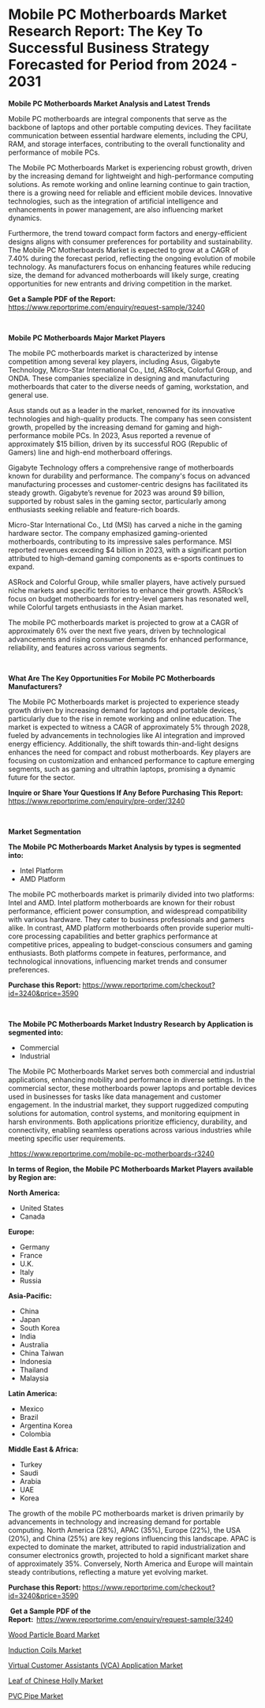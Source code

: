 <p><h1>Mobile PC Motherboards Market Research Report: The Key To Successful Business Strategy Forecasted for Period from 2024 - 2031</h1></p><p><strong>Mobile PC Motherboards Market Analysis and Latest Trends</strong></p>
<p><p>Mobile PC motherboards are integral components that serve as the backbone of laptops and other portable computing devices. They facilitate communication between essential hardware elements, including the CPU, RAM, and storage interfaces, contributing to the overall functionality and performance of mobile PCs. </p><p>The Mobile PC Motherboards Market is experiencing robust growth, driven by the increasing demand for lightweight and high-performance computing solutions. As remote working and online learning continue to gain traction, there is a growing need for reliable and efficient mobile devices. Innovative technologies, such as the integration of artificial intelligence and enhancements in power management, are also influencing market dynamics. </p><p>Furthermore, the trend toward compact form factors and energy-efficient designs aligns with consumer preferences for portability and sustainability. The Mobile PC Motherboards Market is expected to grow at a CAGR of 7.40% during the forecast period, reflecting the ongoing evolution of mobile technology. As manufacturers focus on enhancing features while reducing size, the demand for advanced motherboards will likely surge, creating opportunities for new entrants and driving competition in the market.</p></p>
<p><strong>Get a Sample PDF of the Report:&nbsp;</strong> <a href="https://www.reportprime.com/enquiry/request-sample/3240?utm_campaign=1779&utm_medium=2&utm_source=Github&utm_content=ia&utm_term=28102024&utm_id=mobile-pc-motherboards">https://www.reportprime.com/enquiry/request-sample/3240</a></p>
<p>&nbsp;</p>
<p><strong>Mobile PC Motherboards Major Market Players</strong></p>
<p><p>The mobile PC motherboards market is characterized by intense competition among several key players, including Asus, Gigabyte Technology, Micro-Star International Co., Ltd, ASRock, Colorful Group, and ONDA. These companies specialize in designing and manufacturing motherboards that cater to the diverse needs of gaming, workstation, and general use.</p><p>Asus stands out as a leader in the market, renowned for its innovative technologies and high-quality products. The company has seen consistent growth, propelled by the increasing demand for gaming and high-performance mobile PCs. In 2023, Asus reported a revenue of approximately $15 billion, driven by its successful ROG (Republic of Gamers) line and high-end motherboard offerings.</p><p>Gigabyte Technology offers a comprehensive range of motherboards known for durability and performance. The company's focus on advanced manufacturing processes and customer-centric designs has facilitated its steady growth. Gigabyte’s revenue for 2023 was around $9 billion, supported by robust sales in the gaming sector, particularly among enthusiasts seeking reliable and feature-rich boards.</p><p>Micro-Star International Co., Ltd (MSI) has carved a niche in the gaming hardware sector. The company emphasized gaming-oriented motherboards, contributing to its impressive sales performance. MSI reported revenues exceeding $4 billion in 2023, with a significant portion attributed to high-demand gaming components as e-sports continues to expand.</p><p>ASRock and Colorful Group, while smaller players, have actively pursued niche markets and specific territories to enhance their growth. ASRock’s focus on budget motherboards for entry-level gamers has resonated well, while Colorful targets enthusiasts in the Asian market.</p><p>The mobile PC motherboards market is projected to grow at a CAGR of approximately 6% over the next five years, driven by technological advancements and rising consumer demands for enhanced performance, reliability, and features across various segments.</p></p>
<p>&nbsp;</p>
<p><strong>What Are The Key Opportunities For Mobile PC Motherboards Manufacturers?</strong></p>
<p><p>The Mobile PC Motherboards market is projected to experience steady growth driven by increasing demand for laptops and portable devices, particularly due to the rise in remote working and online education. The market is expected to witness a CAGR of approximately 5% through 2028, fueled by advancements in technologies like AI integration and improved energy efficiency. Additionally, the shift towards thin-and-light designs enhances the need for compact and robust motherboards. Key players are focusing on customization and enhanced performance to capture emerging segments, such as gaming and ultrathin laptops, promising a dynamic future for the sector.</p></p>
<p><strong>Inquire or Share Your Questions If Any Before Purchasing This Report:</strong> <a href="https://www.reportprime.com/enquiry/pre-order/3240?utm_campaign=1779&utm_medium=2&utm_source=Github&utm_content=ia&utm_term=28102024&utm_id=mobile-pc-motherboards">https://www.reportprime.com/enquiry/pre-order/3240</a></p>
<p>&nbsp;</p>
<p><strong>Market Segmentation</strong></p>
<p><strong>The Mobile PC Motherboards Market Analysis by types is segmented into:</strong></p>
<p><ul><li>Intel Platform</li><li>AMD Platform</li></ul></p>
<p><p>The mobile PC motherboards market is primarily divided into two platforms: Intel and AMD. Intel platform motherboards are known for their robust performance, efficient power consumption, and widespread compatibility with various hardware. They cater to business professionals and gamers alike. In contrast, AMD platform motherboards often provide superior multi-core processing capabilities and better graphics performance at competitive prices, appealing to budget-conscious consumers and gaming enthusiasts. Both platforms compete in features, performance, and technological innovations, influencing market trends and consumer preferences.</p></p>
<p><strong>Purchase this Report:&nbsp;</strong><a href="https://www.reportprime.com/checkout?id=3240&price=3590&utm_campaign=1779&utm_medium=2&utm_source=Github&utm_content=ia&utm_term=28102024&utm_id=mobile-pc-motherboards">https://www.reportprime.com/checkout?id=3240&price=3590</a></p>
<p>&nbsp;</p>
<p><strong>The Mobile PC Motherboards Market Industry Research by Application is segmented into:</strong></p>
<p><ul><li>Commercial</li><li>Industrial</li></ul></p>
<p><p>The Mobile PC Motherboards Market serves both commercial and industrial applications, enhancing mobility and performance in diverse settings. In the commercial sector, these motherboards power laptops and portable devices used in businesses for tasks like data management and customer engagement. In the industrial market, they support ruggedized computing solutions for automation, control systems, and monitoring equipment in harsh environments. Both applications prioritize efficiency, durability, and connectivity, enabling seamless operations across various industries while meeting specific user requirements.</p></p>
<p><a href="https://www.reportprime.com/mobile-pc-motherboards-r3240?utm_campaign=1779&utm_medium=2&utm_source=Github&utm_content=ia&utm_term=28102024&utm_id=mobile-pc-motherboards">&nbsp;https://www.reportprime.com/mobile-pc-motherboards-r3240</a></p>
<p><strong>In terms of Region, the Mobile PC Motherboards Market Players available by Region are:</strong></p>
<p>
    <p> <strong> North America: </strong>
        <ul>
            <li>United States</li>
            <li>Canada</li>
        </ul>
        </p> 
    <p> <strong> Europe: </strong>
        <ul>
            <li>Germany</li>
            <li>France</li>
            <li>U.K.</li>
            <li>Italy</li>
            <li>Russia</li>
        </ul>
        </p> 
    <p> <strong> Asia-Pacific: </strong>
        <ul>
            <li>China</li>
            <li>Japan</li>
            <li>South Korea</li>
            <li>India</li>
            <li>Australia</li>
            <li>China Taiwan</li>
            <li>Indonesia</li>
            <li>Thailand</li>
            <li>Malaysia</li>
        </ul>
        </p> 
    <p> <strong> Latin America: </strong>
        <ul>
            <li>Mexico</li>
            <li>Brazil</li>
            <li>Argentina Korea</li>
            <li>Colombia</li>
        </ul>
        </p> 
    <p> <strong> Middle East & Africa: </strong>
        <ul>
            <li>Turkey</li>
            <li>Saudi</li>
            <li>Arabia</li>
            <li>UAE</li>
            <li>Korea</li>
        </ul>
    </p>
    </p>
<p><p>The growth of the mobile PC motherboards market is driven primarily by advancements in technology and increasing demand for portable computing. North America (28%), APAC (35%), Europe (22%), the USA (20%), and China (25%) are key regions influencing this landscape. APAC is expected to dominate the market, attributed to rapid industrialization and consumer electronics growth, projected to hold a significant market share of approximately 35%. Conversely, North America and Europe will maintain steady contributions, reflecting a mature yet evolving market.</p></p>
<p><strong>Purchase this Report: </strong><a href="https://www.reportprime.com/checkout?id=3240&price=3590&utm_campaign=1779&utm_medium=2&utm_source=Github&utm_content=ia&utm_term=28102024&utm_id=mobile-pc-motherboards">https://www.reportprime.com/checkout?id=3240&price=3590</a></p>
<p>&nbsp;<strong>Get a Sample PDF of the Report:&nbsp;&nbsp;</strong><a href="https://www.reportprime.com/enquiry/request-sample/3240?utm_campaign=1779&utm_medium=2&utm_source=Github&utm_content=ia&utm_term=28102024&utm_id=mobile-pc-motherboards">https://www.reportprime.com/enquiry/request-sample/3240</a></p>
<p><strong></strong></p>
<p><p><a href="https://www.linkedin.com/pulse/regulatory-landscape-its-influence-global-wood-particle-board-8i0zf?utm_campaign=1779&utm_medium=2&utm_source=Github&utm_content=ia&utm_term=28102024&utm_id=mobile-pc-motherboards">Wood Particle Board Market</a></p><p><a href="https://www.linkedin.com/pulse/market-dynamics-future-trends-global-induction-coils-sector-forecasted-go5sf?utm_campaign=1779&utm_medium=2&utm_source=Github&utm_content=ia&utm_term=28102024&utm_id=mobile-pc-motherboards">Induction Coils Market</a></p><p><a href="https://www.linkedin.com/pulse/virtual-customer-assistants-vca-application-market-outlook-share-uxzsf?utm_campaign=1779&utm_medium=2&utm_source=Github&utm_content=ia&utm_term=28102024&utm_id=mobile-pc-motherboards">Virtual Customer Assistants (VCA) Application Market</a></p><p><a href="https://www.linkedin.com/pulse/sustainability-trends-leaf-chinese-holly-industry-market-implications-usc1e?utm_campaign=1779&utm_medium=2&utm_source=Github&utm_content=ia&utm_term=28102024&utm_id=mobile-pc-motherboards">Leaf of Chinese Holly Market</a></p><p><a href="https://www.linkedin.com/pulse/strategic-roadmap-success-global-pvc-pipe-market-analysis-s9zae?utm_campaign=1779&utm_medium=2&utm_source=Github&utm_content=ia&utm_term=28102024&utm_id=mobile-pc-motherboards">PVC Pipe Market</a></p></p>